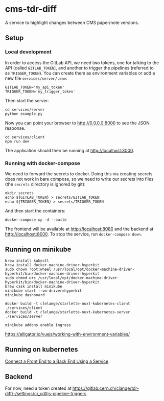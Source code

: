 # cms-tdr-diff

A service to highlight changes between CMS paper/note versions.

## Setup

### Local development

In order to access the GitLab API, we need two tokens, one for talking to the API (called `GITLAB_TOKEN`), and another to trigger the pipelines (referred to as `TRIGGER_TOKEN`). You can create them as environment variables or add a new file `services/server/.env`:

```shell
GITLAB_TOKEN='my_api_token'
TRIGGER_TOKEN='my_trigger_token'
```

Then start the server:

```shell
cd services/server
python example.py
```

Now you can point your browser to <http://0.0.0.0:8000> to see the JSON response.

```shell
cd services/client
npm run dev
```

The application should then be running at <http://localhost:3000>.

### Running with docker-compose

We need to forward the secrets to docker. Doing this via creating secrets does not work in bare compose, so we need to write our secrets into files (the `secrets` directory is ignored by git):

```shell
mkdir secrets
echo ${GITLAB_TOKEN} > secrets/GITLAB_TOKEN
echo ${TRIGGER_TOKEN} > secrets/TRIGGER_TOKEN
```

And then start the containers:

```shell
docker-compose up -d --build
```

The frontend will be available at [http://localhost:8080](http://localhost:8080) and the backend at [http://localhost:8000](http://localhost:8000). To stop the service, run `docker-compose down`.

## Running on minikube

```shell
brew install kubectl
brew install docker-machine-driver-hyperkit
sudo chown root:wheel /usr/local/opt/docker-machine-driver-hyperkit/bin/docker-machine-driver-hyperkit
sudo chmod u+s /usr/local/opt/docker-machine-driver-hyperkit/bin/docker-machine-driver-hyperkit
brew cask install minikube
minikube start --vm-driver=hyperkit
minikube dashboard
```

```shell
docker build -t clelange/starlette-nuxt-kubernetes-client ./services/client
docker build -t clelange/starlette-nuxt-kubernetes-server ./services/server
```

```shell
minikube addons enable ingress
```

https://alligator.io/vuejs/working-with-environment-variables/

## Running on kubernetes

[Connect a Front End to a Back End Using a Service](https://kubernetes.io/docs/tasks/access-application-cluster/connecting-frontend-backend/)

## Backend

For now, need a token created at <https://gitlab.cern.ch/clange/tdr-diff/-/settings/ci_cd#js-pipeline-triggers>.
